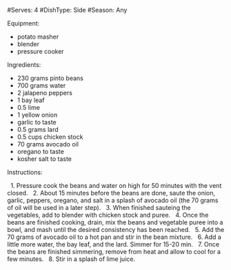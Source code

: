 #Serves: 4
#DishType: Side
#Season: Any

Equipment:
- potato masher
- blender
- pressure cooker

Ingredients:
- 230 grams pinto beans
- 700 grams water
- 2 jalapeno peppers
- 1 bay leaf
- 0.5 lime
- 1 yellow onion
- garlic to taste
- 0.5 grams lard
- 0.5 cups chicken stock
- 70 grams avocado oil
- oregano to taste
- kosher salt to taste

Instructions:

  1. Pressure cook the beans and water on high for 50 minutes with the vent closed.
  2. About 15 minutes before the beans are done, saute the onion, garlic, peppers, oregano, and salt in a splash of avocado oil (the 70 grams of oil will be used in a later step).
  3. When finished sauteing the vegetables, add to blender with chicken stock and puree.
  4. Once the beans are finished cooking, drain, mix the beans and vegetable puree into a bowl, and mash until the desired consistency has been reached.
  5. Add the 70 grams of avocado oil to a hot pan and stir in the bean mixture.
  6. Add a little more water, the bay leaf, and the lard. Simmer for 15-20 min.
  7. Once the beans are finished simmering, remove from heat and allow to cool for a few minutes.
  8. Stir in a splash of lime juice.